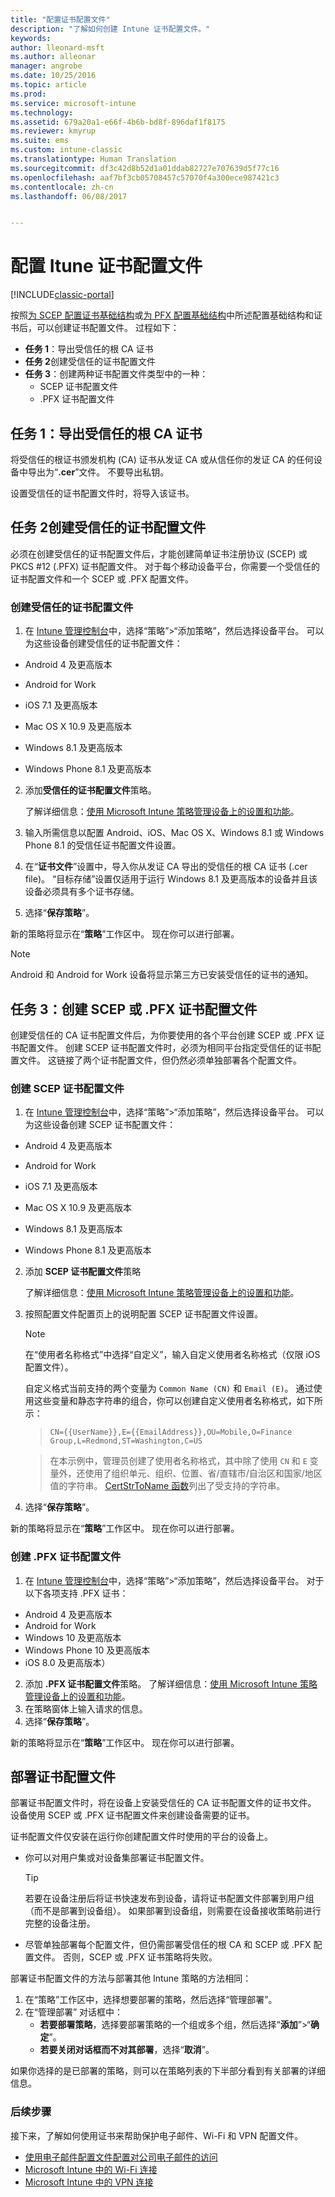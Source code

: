 ```yaml
---
title: "配置证书配置文件"
description: "了解如何创建 Intune 证书配置文件。"
keywords: 
author: lleonard-msft
ms.author: alleonar
manager: angrobe
ms.date: 10/25/2016
ms.topic: article
ms.prod: 
ms.service: microsoft-intune
ms.technology: 
ms.assetid: 679a20a1-e66f-4b6b-bd8f-896daf1f8175
ms.reviewer: kmyrup
ms.suite: ems
ms.custom: intune-classic
ms.translationtype: Human Translation
ms.sourcegitcommit: df3c42d8b52d1a01ddab82727e707639d5f77c16
ms.openlocfilehash: aaf7bf3cb05708457c57070f4a300ece987421c3
ms.contentlocale: zh-cn
ms.lasthandoff: 06/08/2017


---
```


# <a name="configure-intune-certificate-profiles"></a>配置 Itune 证书配置文件

[!INCLUDE[classic-portal](../includes/classic-portal.md)]

按照[为 SCEP 配置证书基础结构](configure-certificate-infrastructure-for-scep.md)或[为 PFX 配置基础结构](configure-certificate-infrastructure-for-pfx.md)中所述配置基础结构和证书后，可以创建证书配置文件。 过程如下：

- **任务 1**：导出受信任的根 CA 证书
- **任务 2**创建受信任的证书配置文件
- **任务 3**：创建两种证书配置文件类型中的一种：
  - SCEP 证书配置文件
  - .PFX 证书配置文件

## <a name="task-1-export-the-trusted-root-ca-certificate"></a>**任务 1**：导出受信任的根 CA 证书
将受信任的根证书颁发机构 (CA) 证书从发证 CA 或从信任你的发证 CA 的任何设备中导出为“**.cer**”文件。 不要导出私钥。

设置受信任的证书配置文件时，将导入该证书。

## <a name="task-2-create-trusted-certificate-profiles"></a>**任务 2**创建受信任的证书配置文件
必须在创建受信任的证书配置文件后，才能创建简单证书注册协议 (SCEP) 或 PKCS #12 (.PFX) 证书配置文件。 对于每个移动设备平台，你需要一个受信任的证书配置文件和一个 SCEP 或 .PFX 配置文件。

### <a name="to-create-a-trusted-certificate-profile"></a>创建受信任的证书配置文件

1.  在 [Intune 管理控制台](https://manage.microsoft.com)中，选择“策略”&gt;“添加策略”，然后选择设备平台。 可以为这些设备创建受信任的证书配置文件：

-  Android 4 及更高版本

-  Android for Work

-  iOS 7.1 及更高版本

-  Mac OS X 10.9 及更高版本

-  Windows 8.1 及更高版本

-  Windows Phone 8.1 及更高版本

2.  添加**受信任的证书配置文件**策略。

    了解详细信息：[使用 Microsoft Intune 策略管理设备上的设置和功能](manage-settings-and-features-on-your-devices-with-microsoft-intune-policies.md)。

3.  输入所需信息以配置 Android、iOS、Mac OS X、Windows 8.1 或 Windows Phone 8.1 的受信任证书配置文件设置。
4.  在“**证书文件**”设置中，导入你从发证 CA 导出的受信任的根 CA 证书 (.cer file)。 “目标存储”设置仅适用于运行 Windows 8.1 及更高版本的设备并且该设备必须具有多个证书存储。

4.  选择“**保存策略**”。

新的策略将显示在“**策略**”工作区中。 现在你可以进行部署。

> [!NOTE]
>
> Android 和 Android for Work 设备将显示第三方已安装受信任的证书的通知。


## <a name="task-3-create-scep-or-pfx-certificate-profiles"></a>**任务 3**：创建 SCEP 或 .PFX 证书配置文件
创建受信任的 CA 证书配置文件后，为你要使用的各个平台创建 SCEP 或 .PFX 证书配置文件。 创建 SCEP 证书配置文件时，必须为相同平台指定受信任的证书配置文件。 这链接了两个证书配置文件，但仍然必须单独部署各个配置文件。

### <a name="to-create-an-scep-certificate-profile"></a>创建 SCEP 证书配置文件

1.  在 [Intune 管理控制台](https://manage.microsoft.com)中，选择“策略”&gt;“添加策略”，然后选择设备平台。  可以为这些设备创建 SCEP 证书配置文件：

-  Android 4 及更高版本

-  Android for Work

-  iOS 7.1 及更高版本

-  Mac OS X 10.9 及更高版本

-  Windows 8.1 及更高版本

-  Windows Phone 8.1 及更高版本

2.  添加 **SCEP 证书配置文件**策略

    了解详细信息：[使用 Microsoft Intune 策略管理设备上的设置和功能](manage-settings-and-features-on-your-devices-with-microsoft-intune-policies.md)。

3.  按照配置文件配置页上的说明配置 SCEP 证书配置文件设置。
    > [!NOTE]
    >
    > 在“使用者名称格式”中选择“自定义”，输入自定义使用者名称格式（仅限 iOS 配置文件）。
    >
    > 自定义格式当前支持的两个变量为 `Common Name (CN)` 和 `Email (E)`。 通过使用这些变量和静态字符串的组合，你可以创建自定义使用者名称格式，如下所示：

    >     CN={{UserName}},E={{EmailAddress}},OU=Mobile,O=Finance Group,L=Redmond,ST=Washington,C=US

    > 在本示例中，管理员创建了使用者名称格式，其中除了使用 `CN` 和 `E` 变量外，还使用了组织单元、组织、位置、省/直辖市/自治区和国家/地区值的字符串。 [CertStrToName 函数](https://msdn.microsoft.com/library/windows/desktop/aa377160.aspx)列出了受支持的字符串。

4.  选择“**保存策略**”。

新的策略将显示在“**策略**”工作区中。 现在你可以进行部署。

### <a name="to-create-a-pfx-certificate-profile"></a>创建 .PFX 证书配置文件

1.  在 [Intune 管理控制台](https://manage.microsoft.com)中，选择“策略”&gt;“添加策略”，然后选择设备平台。 对于以下各项支持 .PFX 证书：
  - Android 4 及更高版本
  - Android for Work
  - Windows 10 及更高版本
  - Windows Phone 10 及更高版本
  - iOS 8.0 及更高版本）    


2.  添加 **.PFX 证书配置文件**策略。
      了解详细信息：[使用 Microsoft Intune 策略管理设备上的设置和功能](manage-settings-and-features-on-your-devices-with-microsoft-intune-policies.md)。
3.  在策略窗体上输入请求的信息。
4.  选择“**保存策略**”。

新的策略将显示在“**策略**”工作区中。 现在你可以进行部署。

## <a name="deploy-certificate-profiles"></a>部署证书配置文件
部署证书配置文件时，将在设备上安装受信任的 CA 证书配置文件的证书文件。 设备使用 SCEP 或 .PFX 证书配置文件来创建设备需要的证书。

证书配置文件仅安装在运行你创建配置文件时使用的平台的设备上。

-   你可以对用户集或对设备集部署证书配置文件。

    > [!TIP]
    > 若要在设备注册后将证书快速发布到设备，请将证书配置文件部署到用户组（而不是部署到设备组）。 如果部署到设备组，则需要在设备接收策略前进行完整的设备注册。

-   尽管单独部署每个配置文件，但仍需部署受信任的根 CA 和 SCEP 或 .PFX 配置文件。 否则，SCEP 或 .PFX 证书策略将失败。

部署证书配置文件的方法与部署其他 Intune 策略的方法相同：

1.  在“策略”工作区中，选择想要部署的策略，然后选择“管理部署”。
2.  在“管理部署”  对话框中：
    -   **若要部署策略**，选择要部署策略的一个组或多个组，然后选择“**添加**”&gt;“**确定**”。
    -   **若要关闭对话框而不对其部署**，选择“**取消**”。

如果你选择的是已部署的策略，则可以在策略列表的下半部分看到有关部署的详细信息。

### <a name="next-steps"></a>后续步骤

接下来，了解如何使用证书来帮助保护电子邮件、Wi-Fi 和 VPN 配置文件。

-  [使用电子邮件配置文件配置对公司电子邮件的访问](configure-access-to-corporate-email-using-email-profiles-with-Microsoft-Intune.md)
-  [Microsoft Intune 中的 Wi-Fi 连接](wi-fi-connections-in-microsoft-intune.md)
-  [Microsoft Intune 中的 VPN 连接](vpn-connections-in-microsoft-intune.md)

